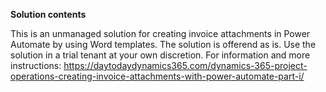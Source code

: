 **Solution contents**

This is an unmanaged solution for creating invoice attachments in Power Automate by using Word templates. The solution is offerend as is. Use the solution in a trial tenant at your own discretion.
For information and more instructions:
https://daytodaydynamics365.com/dynamics-365-project-operations-creating-invoice-attachments-with-power-automate-part-i/

